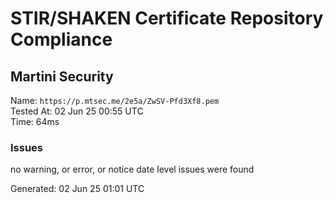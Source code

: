 # STIR/SHAKEN Certificate Repository Compliance

## Martini Security

Name: `https://p.mtsec.me/2e5a/ZwSV-Pfd3Xf8.pem`\
Tested At: 02 Jun 25 00:55 UTC\
Time: 64ms

### Issues

no warning, or error, or notice date level issues were found

Generated: 02 Jun 25 01:01 UTC